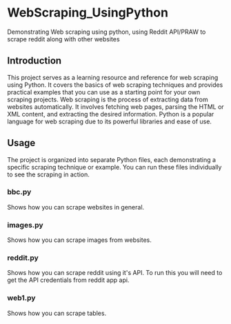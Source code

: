 # WebScraping_UsingPython
Demonstrating Web scraping using python, using Reddit API/PRAW to scrape reddit along with other websites

## Introduction
This project serves as a learning resource and reference for web scraping using Python. It covers the basics of web scraping techniques and provides practical examples that you can use as a starting point for your own scraping projects.
Web scraping is the process of extracting data from websites automatically. It involves fetching web pages, parsing the HTML or XML content, and extracting the desired information. Python is a popular language for web scraping due to its powerful libraries and ease of use.
## Usage
The project is organized into separate Python files, each demonstrating a specific scraping technique or example. You can run these files individually to see the scraping in action.
### bbc.py
Shows how you can scrape websites in general.
### images.py
Shows how you can scrape images from websites.
### reddit.py
Shows how you can scrape reddit using it's API. To run this you will need to get the API credentials from reddit app api.
### web1.py
Shows how you can scrape tables.
